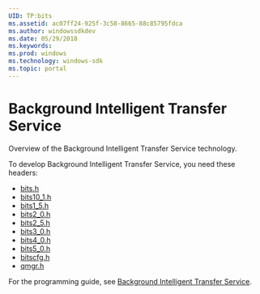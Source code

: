 ```yaml
---
UID: TP:bits
ms.assetid: ac07ff24-925f-3c58-8665-88c85795fdca
ms.author: windowssdkdev
ms.date: 05/29/2018
ms.keywords: 
ms.prod: windows
ms.technology: windows-sdk
ms.topic: portal
---
```


# Background Intelligent Transfer Service



Overview of the Background Intelligent Transfer Service technology.

To develop Background Intelligent Transfer Service, you need these headers:

 * [bits.h](..\bits\index.md)
 * [bits10_1.h](..\bits10_1\index.md)
 * [bits1_5.h](..\bits1_5\index.md)
 * [bits2_0.h](..\bits2_0\index.md)
 * [bits2_5.h](..\bits2_5\index.md)
 * [bits3_0.h](..\bits3_0\index.md)
 * [bits4_0.h](..\bits4_0\index.md)
 * [bits5_0.h](..\bits5_0\index.md)
 * [bitscfg.h](..\bitscfg\index.md)
 * [qmgr.h](..\qmgr\index.md)

For the programming guide, see [Background Intelligent Transfer Service](/windows/desktop/bits).
